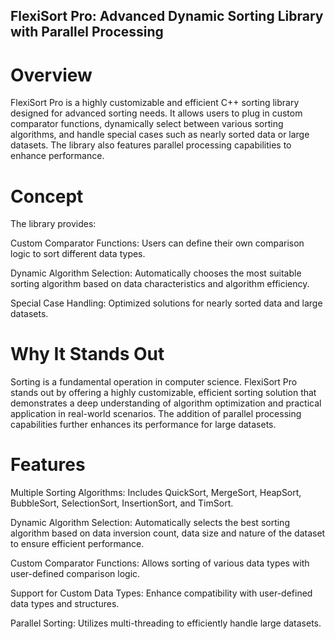 ## FlexiSort Pro: Advanced Dynamic Sorting Library with Parallel Processing

# Overview

FlexiSort Pro is a highly customizable and efficient C++ sorting library designed for advanced sorting needs.
It allows users to plug in custom comparator functions, dynamically select between various sorting algorithms, and handle special cases such as nearly sorted data or large datasets.
The library also features parallel processing capabilities to enhance performance.

# Concept

The library provides:

Custom Comparator Functions: Users can define their own comparison logic to sort different data types.

Dynamic Algorithm Selection: Automatically chooses the most suitable sorting algorithm based on data characteristics and algorithm efficiency.

Special Case Handling: Optimized solutions for nearly sorted data and large datasets.

# Why It Stands Out

Sorting is a fundamental operation in computer science. FlexiSort Pro stands out by offering a highly customizable, efficient sorting solution that demonstrates a deep understanding of algorithm optimization and practical application in real-world scenarios. The addition of parallel processing capabilities further enhances its performance for large datasets.

# Features

Multiple Sorting Algorithms: Includes QuickSort, MergeSort, HeapSort, BubbleSort, SelectionSort, InsertionSort, and TimSort.

Dynamic Algorithm Selection: Automatically selects the best sorting algorithm based on data inversion count, data size and nature of the dataset to ensure efficient performance.

Custom Comparator Functions: Allows sorting of various data types with user-defined comparison logic.

Support for Custom Data Types: Enhance compatibility with user-defined data types and structures.

Parallel Sorting: Utilizes multi-threading to efficiently handle large datasets.

